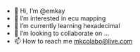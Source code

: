 - 👋 Hi, I’m @emkay
- 👀 I’m interested in ecu mapping
- 🌱 I’m currently learning hexadecimal
- 💞️ I’m looking to collaborate on ...
- 📫 How to reach me mkcolabo@live.com

<!---
mkcolabo/mkcolabo is a ✨ special ✨ repository because its `README.md` (this file) appears on your GitHub profile.
You can click the Preview link to take a look at your changes.
--->
